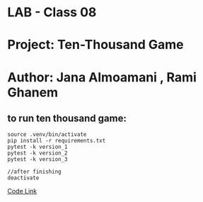  # LAB - Class 08
# Project: Ten-Thousand Game

# Author: Jana Almoamani , Rami Ghanem

## to run ten thousand game:

    source .venv/bin/activate
    pip install -r requirements.txt
    pytest -k version_1
    pytest -k version_2
    pytest -k version_3

    //after finishing 
    deactivate

[Code Link](./ten_thousand/game.py)

